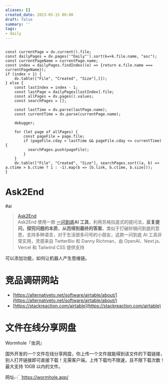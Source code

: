 ```yaml
---
aliases: []
created_date: 2023-05-15 00:00
draft: false
summary: ''
tags:
- daily
---
```


```dataviewjs

const currentPage = dv.current().file;
const dailyPages = dv.pages('"Daily"').sort(k=>k.file.name, "asc");
const currentPageName = currentPage.name;
const index = dailyPages.findIndex((e) => {return e.file.name === currentPageName});
if (index < 1) {
	dv.table(["File", "Created", "Size"],[]);
} else {
	const lastIndex = index - 1;
	const lastPage = dailyPages[lastIndex].file;
	const allPages = dv.pages().values;
	const searchPages = [];
	
	const lastTime = dv.parse(lastPage.name);
	const currentTime = dv.parse(currentPage.name);

	debugger;
	
	for (let page of allPages) {
		const pageFile = page.file;
		if (pageFile.cday > lastTime && pageFile.cday <= currentTime) {
		  searchPages.push(pageFile);
		}
	}
	dv.table(["File", "Created", "Size"], searchPages.sort((a, b) => a.ctime > b.ctime ? 1 : -1).map(b => [b.link, b.ctime, b.size]));
}

```

# Ask2End

#ai 

> [Ask2End](https://ask2end.com/)  
> Ask2End 使用一款 [一问到底](https://ask2end.com/)**AI 工具**，利用苏格拉底式的提问法，**反复提问，探究问题的本质**，**从而得到最终的答案**，类似于打破砂锅问到底的意思，支持多种语言，对于生活很多问号的小朋友，这款一问到底 AI 工具非常实用，灵感来自 TwtterBio 和 Danny Richman，由 OpenAI、Next.js、Vercel 和 Tailwind CSS 提供支持

可以添加功能，如何让机器人产生思维链。

# 竞品调研网站

- [https://alternativeto.net/software/airtable/about/](https://alternativeto.net/software/airtable/about/)
- [https://stackreaction.com/airtable](https://stackreaction.com/airtable)

# 文件在线分享网盘

Wormhole『虫洞』

国外开发的一个文件在线分享网盘，你上传一个文件就能得到该文件的下载链接，别人打开链接即可直接下载！无需客户端，上传下载均不限速，且不限下载次数！最大支持 10GB 以内的文件。

网址👉🏻https://wormhole.app/
